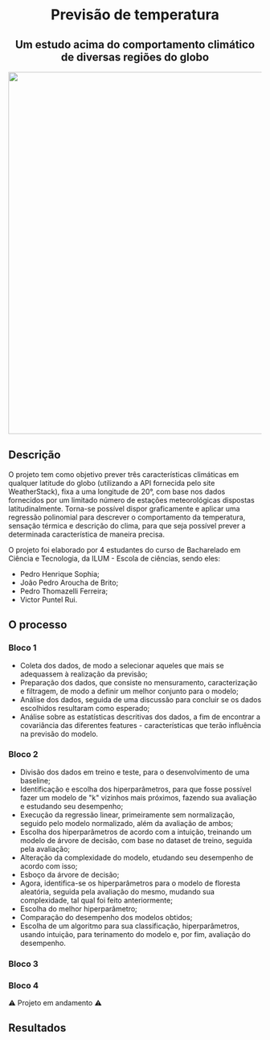 <h1 align="center">Previsão de temperatura</h1>
<h2 align="center">Um estudo acima do comportamento climático de diversas regiões do globo</h2>
<p align="center"><img src="https://user-images.githubusercontent.com/106617753/186216937-2f85a810-e537-4528-b7f2-cd966ed4784a.png", width=720px> </p>

<h2>Descrição</h2>
O projeto tem como objetivo prever três características climáticas em qualquer latitude do globo (utilizando a API fornecida pelo site WeatherStack), fixa a uma longitude de 20°, com base nos dados fornecidos por um limitado número de estações meteorológicas dispostas latitudinalmente.
Torna-se possível dispor graficamente e aplicar uma regressão polinomial para descrever o comportamento da temperatura, sensação térmica e descrição do clima, para que seja possível prever a determinada característica de maneira precisa.

O projeto foi elaborado por 4 estudantes do curso de Bacharelado em Ciência e Tecnologia, da ILUM - Escola de ciências, sendo eles:
- Pedro Henrique Sophia;
- João Pedro Aroucha de Brito;
- Pedro Thomazelli Ferreira;
- Victor Puntel Rui.

<h2>O processo</h2>

<h3>Bloco 1</h3>

- Coleta dos dados, de modo a selecionar aqueles que mais se adequassem à realização da previsão;
- Preparação dos dados, que consiste no mensuramento, caracterização e filtragem, de modo a definir um melhor conjunto para o modelo;
- Análise dos dados, seguida de uma discussão para concluir se os dados escolhidos resultaram como esperado;
- Análise sobre as estatísticas descritivas dos dados, a fim de encontrar a covariância das diferentes features - características que terão influência na previsão do modelo.

<h3>Bloco 2</h3>

- Divisão dos dados em treino e teste, para o desenvolvimento de uma baseline;
- Identificação e escolha dos hiperparâmetros, para que fosse possível fazer um modelo de "k" vizinhos mais próximos, fazendo sua avaliação e estudando seu desempenho;
- Execução da regressão linear, primeiramente sem normalização, seguido pelo modelo normalizado, além da avaliação de ambos;
- Escolha dos hiperparâmetros de acordo com a intuição, treinando um modelo de árvore de decisão, com base no dataset de treino, seguida pela avaliação;
- Alteração da complexidade do modelo, etudando seu desempenho de acordo com isso;
- Esboço da árvore de decisão;
- Agora, identifica-se os hiperparâmetros para o modelo de floresta aleatória, seguida pela avaliação do mesmo, mudando sua complexidade, tal qual foi feito anteriormente;
- Escolha do melhor hiperparâmetro;
- Comparação do desempenho dos modelos obtidos;
- Escolha de um algoritmo para sua classificação, hiperparâmetros, usando intuição, para terinamento do modelo e, por fim, avaliação do desempenho.
<h3>Bloco 3</h3>

<h3>Bloco 4</h3>

⚠️ Projeto em andamento ⚠️

<h2>Resultados</h2>
